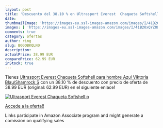 ```yaml
---
layout: post
title: 'Descuento del 38.10 % en Ultrasport Everest  Chaqueta Softshell p'
date: 
thumbnailImage: 'https://images-eu.ssl-images-amazon.com/images/I/41B20xQYZOL._SL200_.jpg'
images: [ 'https://images-eu.ssl-images-amazon.com/images/I/41B20xQYZOL._SL200_.jpg' ]
comments: true
category: ofertas
author: ring
slug: B00OBKQLN0
description:
actualPrice: 38.99 EUR
comparePrice: 62.99 EUR
inStock: true
---
```


Tienes [Ultrasport Everest  Chaqueta Softshell para hombre  Azul  Viktoria Blau/Shamrock   S](https://www.amazon.es/dp/B00OBKQLN0/?tag=tolees-21) con un 38.10 % de descuento con precio de oferta de 38.99 EUR (original: 62.99 EUR) en el siguiente enlace!

[![Ultrasport Everest  Chaqueta Softshell p](https://images-eu.ssl-images-amazon.com/images/I/41B20xQYZOL._SL200_.jpg)](https://www.amazon.es/dp/B00OBKQLN0/?tag=tolees-21)

[Accede a la oferta!!](https://www.amazon.es/dp/B00OBKQLN0/?tag=tolees-21)

Links participate in Amazon Associate program and might generate a comission on qualifying sales


